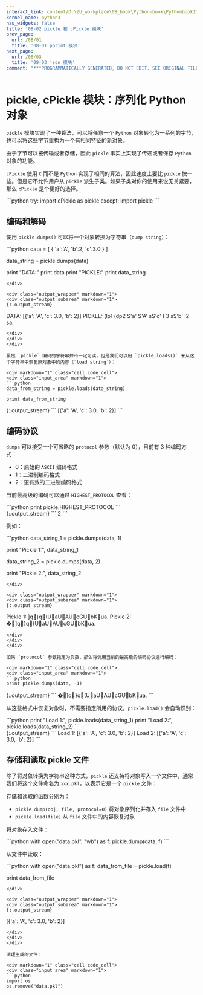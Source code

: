 ```yaml
---
interact_link: content/D:\ZU_workplace\08_book\Python-book\Pythonbook1\content\08/02.ipynb
kernel_name: python3
has_widgets: false
title: '08-02 pickle 和 cPickle 模块'
prev_page:
  url: /08/01
  title: '08-01 pprint 模块'
next_page:
  url: /08/03
  title: '08-03 json 模块'
comment: "***PROGRAMMATICALLY GENERATED, DO NOT EDIT. SEE ORIGINAL FILES IN /content***"
---
```


# pickle, cPickle 模块：序列化 Python 对象

`pickle` 模块实现了一种算法，可以将任意一个 `Python` 对象转化为一系列的字节，也可以将这些字节重构为一个有相同特征的新对象。

由于字节可以被传输或者存储，因此 `pickle` 事实上实现了传递或者保存 `Python` 对象的功能。

`cPickle` 使用 `C` 而不是 `Python` 实现了相同的算法，因此速度上要比 `pickle` 快一些。但是它不允许用户从 `pickle` 派生子类。如果子类对你的使用来说无关紧要，那么 `cPickle` 是个更好的选择。

<div markdown="1" class="cell code_cell">
<div class="input_area" markdown="1">
```python
try:
    import cPickle as pickle
except:
    import pickle
```
</div>

</div>

## 编码和解码

使用 `pickle.dumps()` 可以将一个对象转换为字符串（`dump string`）：

<div markdown="1" class="cell code_cell">
<div class="input_area" markdown="1">
```python
data = [ { 'a':'A', 'b':2, 'c':3.0 } ]

data_string = pickle.dumps(data)

print "DATA:"
print data
print "PICKLE:"
print data_string
```
</div>

<div class="output_wrapper" markdown="1">
<div class="output_subarea" markdown="1">
{:.output_stream}
```
DATA:
[{'a': 'A', 'c': 3.0, 'b': 2}]
PICKLE:
(lp1
(dp2
S'a'
S'A'
sS'c'
F3
sS'b'
I2
sa.
```
</div>
</div>
</div>

虽然 `pickle` 编码的字符串并不一定可读，但是我们可以用 `pickle.loads()` 来从这个字符串中恢复原对象中的内容（`load string`）：

<div markdown="1" class="cell code_cell">
<div class="input_area" markdown="1">
```python
data_from_string = pickle.loads(data_string)

print data_from_string
```
</div>

<div class="output_wrapper" markdown="1">
<div class="output_subarea" markdown="1">
{:.output_stream}
```
[{'a': 'A', 'c': 3.0, 'b': 2}]
```
</div>
</div>
</div>

## 编码协议

`dumps` 可以接受一个可省略的 `protocol` 参数（默认为 0），目前有 3 种编码方式：

- 0：原始的 `ASCII` 编码格式
- 1：二进制编码格式
- 2：更有效的二进制编码格式

当前最高级的编码可以通过 `HIGHEST_PROTOCOL` 查看：

<div markdown="1" class="cell code_cell">
<div class="input_area" markdown="1">
```python
print pickle.HIGHEST_PROTOCOL
```
</div>

<div class="output_wrapper" markdown="1">
<div class="output_subarea" markdown="1">
{:.output_stream}
```
2
```
</div>
</div>
</div>

例如：

<div markdown="1" class="cell code_cell">
<div class="input_area" markdown="1">
```python
data_string_1 = pickle.dumps(data, 1)

print "Pickle 1:", data_string_1

data_string_2 = pickle.dumps(data, 2)

print "Pickle 2:", data_string_2
```
</div>

<div class="output_wrapper" markdown="1">
<div class="output_subarea" markdown="1">
{:.output_stream}
```
Pickle 1: ]q}q(UaUAUcG      UbKua.
Pickle 2: �]q}q(UaUAUcG      UbKua.
```
</div>
</div>
</div>

如果 `protocol` 参数指定为负数，那么将调用当前的最高级的编码协议进行编码：

<div markdown="1" class="cell code_cell">
<div class="input_area" markdown="1">
```python
print pickle.dumps(data, -1)
```
</div>

<div class="output_wrapper" markdown="1">
<div class="output_subarea" markdown="1">
{:.output_stream}
```
�]q}q(UaUAUcG      UbKua.
```
</div>
</div>
</div>

从这些格式中恢复对象时，不需要指定所用的协议，`pickle.load()` 会自动识别：

<div markdown="1" class="cell code_cell">
<div class="input_area" markdown="1">
```python
print "Load 1:", pickle.loads(data_string_1)
print "Load 2:", pickle.loads(data_string_2)
```
</div>

<div class="output_wrapper" markdown="1">
<div class="output_subarea" markdown="1">
{:.output_stream}
```
Load 1: [{'a': 'A', 'c': 3.0, 'b': 2}]
Load 2: [{'a': 'A', 'c': 3.0, 'b': 2}]
```
</div>
</div>
</div>

## 存储和读取 pickle 文件

除了将对象转换为字符串这种方式，`pickle` 还支持将对象写入一个文件中，通常我们将这个文件命名为 `xxx.pkl`，以表示它是一个 `pickle` 文件： 

存储和读取的函数分别为：

- `pickle.dump(obj, file, protocol=0)` 将对象序列化并存入 `file` 文件中
- `pickle.load(file)` 从 `file` 文件中的内容恢复对象

将对象存入文件：

<div markdown="1" class="cell code_cell">
<div class="input_area" markdown="1">
```python
with open("data.pkl", "wb") as f:
    pickle.dump(data, f)
```
</div>

</div>

从文件中读取：

<div markdown="1" class="cell code_cell">
<div class="input_area" markdown="1">
```python
with open("data.pkl") as f:
    data_from_file = pickle.load(f)
    
print data_from_file
```
</div>

<div class="output_wrapper" markdown="1">
<div class="output_subarea" markdown="1">
{:.output_stream}
```
[{'a': 'A', 'c': 3.0, 'b': 2}]
```
</div>
</div>
</div>

清理生成的文件：

<div markdown="1" class="cell code_cell">
<div class="input_area" markdown="1">
```python
import os
os.remove("data.pkl")
```
</div>

</div>
